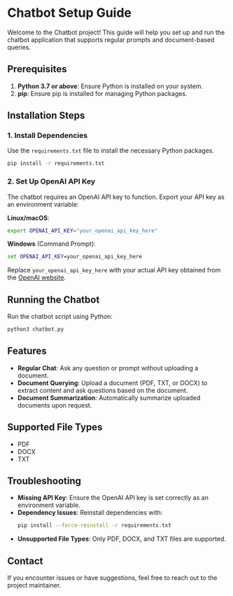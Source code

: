 # Chatbot Setup Guide

Welcome to the Chatbot project! This guide will help you set up and run the chatbot application that supports regular prompts and document-based queries.

## Prerequisites

1. **Python 3.7 or above**: Ensure Python is installed on your system.
2. **pip**: Ensure pip is installed for managing Python packages.

## Installation Steps

### 1. Install Dependencies

Use the `requirements.txt` file to install the necessary Python packages.

```bash
pip install -r requirements.txt
```

### 2. Set Up OpenAI API Key

The chatbot requires an OpenAI API key to function. Export your API key as an environment variable:

**Linux/macOS**:

```bash
export OPENAI_API_KEY="your_openai_api_key_here"
```

**Windows** (Command Prompt):

```cmd
set OPENAI_API_KEY=your_openai_api_key_here
```

Replace `your_openai_api_key_here` with your actual API key obtained from the [OpenAI website](https://platform.openai.com/).

## Running the Chatbot

Run the chatbot script using Python:

```bash
python3 chatbot.py
```

## Features

- **Regular Chat**: Ask any question or prompt without uploading a document.
- **Document Querying**: Upload a document (PDF, TXT, or DOCX) to extract content and ask questions based on the document.
- **Document Summarization**: Automatically summarize uploaded documents upon request.

## Supported File Types

- PDF
- DOCX
- TXT

## Troubleshooting

- **Missing API Key**: Ensure the OpenAI API key is set correctly as an environment variable.
- **Dependency Issues**: Reinstall dependencies with:
  ```bash
  pip install --force-reinstall -r requirements.txt
  ```
- **Unsupported File Types**: Only PDF, DOCX, and TXT files are supported.

## Contact

If you encounter issues or have suggestions, feel free to reach out to the project maintainer.
